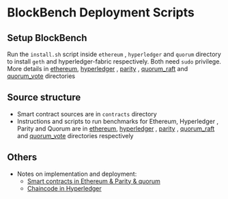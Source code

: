 # BlockBench Deployment Scripts

## Setup BlockBench
Run the `install.sh` script inside `ethereum` , `hyperledger` and `quorum` directory to install `geth` and
hyperledger-fabric respectively. Both need `sudo` privilege.
More details in [ethereum](ethereum/README.md), [hyperledger](hyperledger/README.md) , [parity](pairty/README.md) , [quorum_raft](quorum_raft/README.md) and [quorum_vote](quorum_vote/README.md) directories

## Source structure
+ Smart contract sources are in `contracts` directory
+ Instructions and scripts to run benchmarks for Ethereum, Hyperledger , Parity and Quorum are in [ethereum](ethereum),
[hyperledger](hyperledger) , [parity](pairty) , [quorum_raft](quorum_raft) and [quorum_vote](quorum_vote) directories respectively

## Others
+ Notes on implementation and deployment:
    + [Smart contracts in Ethereum & Parity & quorum](ethereum/contracts.md)
    + [Chaincode in Hyperledger](hyperledger/contracts.md)
